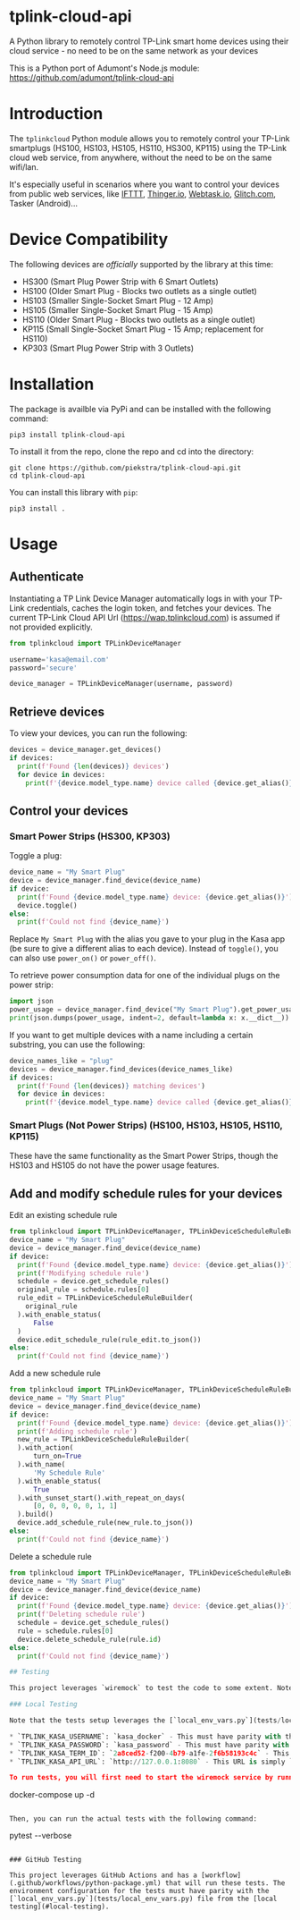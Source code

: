 # tplink-cloud-api
A Python library to remotely control TP-Link smart home devices using their cloud service - no need to be on the same network as your devices

This is a Python port of Adumont's Node.js module:
https://github.com/adumont/tplink-cloud-api

# Introduction

The `tplinkcloud` Python module allows you to remotely control your TP-Link smartplugs (HS100, HS103, HS105, HS110, HS300, KP115) using the TP-Link cloud web service, from anywhere, without the need to be on the same wifi/lan.

It's especially useful in scenarios where you want to control your devices from public web services, like [IFTTT](https://ifttt.com/), [Thinger.io](https://thinger.io/), [Webtask.io](https://webtask.io/), [Glitch.com](http://glitch.com/), Tasker (Android)...

# Device Compatibility

The following devices are _officially_ supported by the library at this time:
* HS300 (Smart Plug Power Strip with 6 Smart Outlets)
* HS100 (Older Smart Plug - Blocks two outlets as a single outlet)
* HS103 (Smaller Single-Socket Smart Plug - 12 Amp)
* HS105 (Smaller Single-Socket Smart Plug - 15 Amp)
* HS110 (Older Smart Plug - Blocks two outlets as a single outlet)
* KP115 (Small Single-Socket Smart Plug - 15 Amp; replacement for HS110)
* KP303 (Smart Plug Power Strip with 3 Outlets)

# Installation

The package is availble via PyPi and can be installed with the following command:
```
pip3 install tplink-cloud-api
```

To install it from the repo, clone the repo and cd into the directory:

```
git clone https://github.com/piekstra/tplink-cloud-api.git
cd tplink-cloud-api
```

You can install this library with `pip`:

```
pip3 install .
```

# Usage

## Authenticate

Instantiating a TP Link Device Manager automatically logs in with your TP-Link credentials, caches the login token, and fetches your devices. The current TP-Link Cloud API Url (https://wap.tplinkcloud.com) is assumed if not provided explicitly.

```python
from tplinkcloud import TPLinkDeviceManager

username='kasa@email.com'
password='secure'

device_manager = TPLinkDeviceManager(username, password)
```

## Retrieve devices

To view your devices, you can run the following:

```python
devices = device_manager.get_devices()
if devices:
  print(f'Found {len(devices)} devices')
  for device in devices:
    print(f'{device.model_type.name} device called {device.get_alias()}')
```

## Control your devices

### Smart Power Strips (HS300, KP303)

Toggle a plug:

```python
device_name = "My Smart Plug"
device = device_manager.find_device(device_name)
if device:
  print(f'Found {device.model_type.name} device: {device.get_alias()}')
  device.toggle()
else:  
  print(f'Could not find {device_name}')
```

Replace `My Smart Plug` with the alias you gave to your plug in the Kasa app (be sure to give a different alias to each device). Instead of `toggle()`, you can also use `power_on()` or `power_off()`.

To retrieve power consumption data for one of the individual plugs on the power strip:

```python
import json
power_usage = device_manager.find_device("My Smart Plug").get_power_usage()
print(json.dumps(power_usage, indent=2, default=lambda x: x.__dict__))
```

If you want to get multiple devices with a name including a certain substring, you can use the following:

```python
device_names_like = "plug"
devices = device_manager.find_devices(device_names_like)
if devices:
  print(f'Found {len(devices)} matching devices')
  for device in devices:
    print(f'{device.model_type.name} device called {device.get_alias()}')
```

### Smart Plugs (Not Power Strips) (HS100, HS103, HS105, HS110, KP115)

These have the same functionality as the Smart Power Strips, though the HS103 and HS105 do not have the power usage features.

## Add and modify schedule rules for your devices

Edit an existing schedule rule

```python
from tplinkcloud import TPLinkDeviceManager, TPLinkDeviceScheduleRuleBuilder
device_name = "My Smart Plug"
device = device_manager.find_device(device_name)
if device:
  print(f'Found {device.model_type.name} device: {device.get_alias()}')
  print(f'Modifying schedule rule')
  schedule = device.get_schedule_rules()
  original_rule = schedule.rules[0]
  rule_edit = TPLinkDeviceScheduleRuleBuilder(
    original_rule
  ).with_enable_status(
      False
  )
  device.edit_schedule_rule(rule_edit.to_json())
else:  
  print(f'Could not find {device_name}')
```

Add a new schedule rule

```python
from tplinkcloud import TPLinkDeviceManager, TPLinkDeviceScheduleRuleBuilder
device_name = "My Smart Plug"
device = device_manager.find_device(device_name)
if device:
  print(f'Found {device.model_type.name} device: {device.get_alias()}')
  print(f'Adding schedule rule')
  new_rule = TPLinkDeviceScheduleRuleBuilder(
  ).with_action(
      turn_on=True
  ).with_name(
      'My Schedule Rule'
  ).with_enable_status(
      True
  ).with_sunset_start().with_repeat_on_days(
      [0, 0, 0, 0, 0, 1, 1]
  ).build()
  device.add_schedule_rule(new_rule.to_json())
else:  
  print(f'Could not find {device_name}')
```

Delete a schedule rule

```python
from tplinkcloud import TPLinkDeviceManager, TPLinkDeviceScheduleRuleBuilder
device_name = "My Smart Plug"
device = device_manager.find_device(device_name)
if device:
  print(f'Found {device.model_type.name} device: {device.get_alias()}')
  print(f'Deleting schedule rule')
  schedule = device.get_schedule_rules()
  rule = schedule.rules[0]
  device.delete_schedule_rule(rule.id)
else:  
  print(f'Could not find {device_name}')

## Testing

This project leverages `wiremock` to test the code to some extent. Note this will not protect the project from changes that TP-Link makes to their API, but instead verifies that the existing code functions consistently as written.

### Local Testing 

Note that the tests setup leverages the [`local_env_vars.py`](tests/local_env_vars.py) file. The values for those environment variables need to be set based on the following:

* `TPLINK_KASA_USERNAME`: `kasa_docker` - This must have parity with the `login` `body` specified in [`tests/wiremock/mappings/login_request.json`](tests/wiremock/mappings/login_request.json)
* `TPLINK_KASA_PASSWORD`: `kasa_password` - This must have parity with the `login` `body` specified in [`tests/wiremock/mappings/login_request.json`](tests/wiremock/mappings/login_request.json)
* `TPLINK_KASA_TERM_ID`: `2a8ced52-f200-4b79-a1fe-2f6b58193c4c` - This must be a UUID V4 string and must have parity with the `login` `body` specified in [`tests/wiremock/mappings/login_request.json`](tests/wiremock/mappings/login_request.json). It must also match the `termID` query parameter in all mocked requests found [here](tests/wiremock/mappings)
* `TPLINK_KASA_API_URL`: `http://127.0.0.1:8080` - This URL is simply `http://127.0.0.1` but the url port must have parity with the [`docker-compose.yaml`](docker-compose.yaml) wiremock service's exposed http `port`. 

To run tests, you will first need to start the wiremock service by running:

```
docker-compose up -d
```

Then, you can run the actual tests with the following command:

```
pytest --verbose
```

### GitHub Testing

This project leverages GitHub Actions and has a [workflow](.github/workflows/python-package.yml) that will run these tests. The environment configuration for the tests must have parity with the [`local_env_vars.py`](tests/local_env_vars.py) file from the [local testing](#local-testing).

